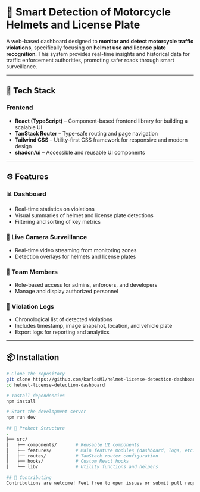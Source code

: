 # 🛵 Smart Detection of Motorcycle Helmets and License Plate

A web-based dashboard designed to **monitor and detect motorcycle traffic violations**, specifically focusing on **helmet use and license plate recognition**. This system provides real-time insights and historical data for traffic enforcement authorities, promoting safer roads through smart surveillance.

---

## 🚀 Tech Stack

### Frontend

- **React (TypeScript)** – Component-based frontend library for building a scalable UI
- **TanStack Router** – Type-safe routing and page navigation
- **Tailwind CSS** – Utility-first CSS framework for responsive and modern design
- **shadcn/ui** – Accessible and reusable UI components

---

## ⚙️ Features

### 📊 Dashboard
- Real-time statistics on violations
- Visual summaries of helmet and license plate detections
- Filtering and sorting of key metrics

### 🎥 Live Camera Surveillance
- Real-time video streaming from monitoring zones
- Detection overlays for helmets and license plates

### 👥 Team Members
- Role-based access for admins, enforcers, and developers
- Manage and display authorized personnel

### 📂 Violation Logs
- Chronological list of detected violations
- Includes timestamp, image snapshot, location, and vehicle plate
- Export logs for reporting and analytics

---

## 📦 Installation

```bash
# Clone the repository
git clone https://github.com/karlosM1/helmet-license-detection-dashboard.git
cd helmet-license-detection-dashboard

# Install dependencies
npm install

# Start the development server
npm run dev

## 📁 Prokect Structure
.
├── src/
│   ├── components/       # Reusable UI components
│   ├── features/         # Main feature modules (dashboard, logs, etc.)
│   ├── routes/           # TanStack router configuration
│   ├── hooks/            # Custom React hooks
│   └── lib/              # Utility functions and helpers

## 🤝 Contributing
Contributions are welcome! Feel free to open issues or submit pull requests for improvements or new features.
